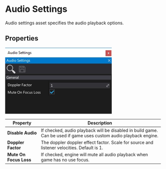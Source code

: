 # Audio Settings

Audio settings asset specifies the audio playback options.

## Properties

![Flax Audio Settings](media/audio-settings.jpg)

| Property | Description |
|--------|--------|
| **Disable Audio**  | If checked, audio playback will be disabled in build game. Can be used if game uses custom audio playback engine. |
| **Doppler Factor**  | The doppler doppler effect factor. Scale for source and listener velocities. Default is 1. |
| **Mute On Focus Loss**  | If checked, engine will mute all audio playback when game has no use focus. |
